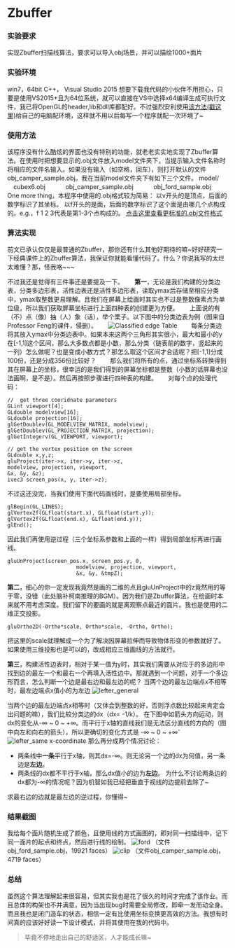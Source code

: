 # Zbuffer

### 实验要求
实现Zbuffer扫描线算法，要求可以导入obj场景，并可以描绘1000+面片

### 实验环境
win7，64bit
C++， Visual Studio 2015
想要下载我代码的小伙伴不用担心，只要是使用VS2015+且为64位系统，就可以直接在VS中选择x64编译生成可执行文件，我已将OpenGL的header,lib和dll库都配好。不过强烈安利使用[该方法(戳这里)](http://www.cs.uregina.ca/Links/class-info/315/WWW/Lab1/GLUT/windows.html)给自己的电脑配环境，这样就不用以后每写一个程序就配一次环境了~

### 使用方法
该程序没有什么酷炫的界面也没有特别的功能，就老老实实地实现了Zbuffer算法。在使用时把想要显示的.obj文件放入model文件夹下，当提示输入文件名称时将相应的文件名输入。如果没有输入（如空格，回车），则打开默认的文件 obj_camper_sample.obj。我在当前model文件夹下有如下三个文件。
model/　　
&#8195;cubex6.obj　　
&#8195;obj_camper_sample.obj　　
&#8195;obj_ford_sample.obj　　
One more thing，本程序中使用的.obj格式较为简易：
以v开头的是顶点，后面的数字标识了其坐标。
以f开头的是面，后面的数字标识了这个面是由哪几个点构成的。e.g.，f 1 2 3代表是第1-3个点构成的。
[点击这里查看更标准的.obj文件格式](http://www.opengl-tutorial.org/beginners-tutorials/tutorial-7-model-loading/)

### 算法实现
前文已承认仅仅是最普通的Zbuffer，那你还有什么其他好期待的嘛\~好好研究一下经典课件上的Zbuffer算法，我保证你就能看懂代码了。什么？你说我写的太烂太难懂？那，怪我咯\~\~\~

不过我还是觉得有三件事还是要提及一下。　　
**第一**，无论是我们构建的分类边表，分类多边形表，活性边表还是活性多边形表，读取ymax后存储至相应分类中，ymax取整数更易理解。且我们在屏幕上绘画时其实也不过是整数像素点为单位级，所以我们获取屏幕坐标进行上面四种表的创建更为方便。　　
上面说的有（不）点（像）抽（人）象（话），举个栗子。以下图中的分类边表为例（图来自Professor Feng的课件，侵删）。　　
![Classified edge Table](/image/classified_edge_table.png)　　
每条分类边将其放入ymax中分类边表中。如果本来这两个三角形其实很小，最大和最小的y在[-1,1]这个区间，那么大多数点都是小数，那么分类（链表前的数字，竖起来的一列）怎么做呢？也是变成小数方式？那怎么取这个区间才合适呢？把[-1,1]分成100份，还是分成356份比较好？　　
那么我们将所有的点，通过坐标系转换得到其在屏幕上的坐标，很幸运的是我们得到的屏幕坐标都是整数（小数的话屏幕也没法画啊，是不是）。然后再按照步骤进行四种表的构建。　　
 对每个点的处理代码：
```
//  get three cooridnate parameters
GLint viewport[4];
GLdouble modelview[16];
GLdouble projection[16];
glGetDoublev(GL_MODELVIEW_MATRIX, modelview);
glGetDoublev(GL_PROJECTION_MATRIX, projection);
glGetIntegerv(GL_VIEWPORT, viewport);

// get the vertex position on the screen
GLdouble x,y,z;
gluProject(iter->x, iter->y, iter->z,
modelview, projection, viewport,
&x, &y, &z);
ivec3 screen_pos(x, y, iter->z);
```

不过这还没完，当我们使用下面代码画线时，是要使用局部坐标。
```
glBegin(GL_LINES);
glVertex2f(GLfloat(start.x), GLfloat(start.y));
glVertex2f(GLfloat(end.x), GLfloat(end.y));
glEnd();
```
因此我们再使用逆过程（三个坐标系参数和上面的一样）得到局部坐标再进行画线。
```
gluUnProject(screen_pos.x, screen_pos.y, 0,
                      modelview, projection, viewport,
                      &x, &y, &tmpZ);
```

**第二**，细心的你一定发现我竟然是画的二维的点且gluUnProject中的z竟然用的等于零，没错（此处脑补柯南推理的BGM）。因为我们是Zbuffer算法，在绘画时本来就不用考虑深度。我们留下的要画的就是离观察点最近的面片。我也是使用的二维正交投影。
```
gluOrtho2D(-Ortho*scale, Ortho*scale, -Ortho, Ortho);
```
把这里的scale就理解成一个为了解决因屏幕拉伸而导致物体形变的参数就好了。如果使用三维投影也是可以的，改成相应三维画线的方法就行。

**第三**，构建活性边表时，相对于某一值为y时，其实我们需要从对应于的多边形中找到边的最左一个和最右一个再填入活性边中。那就遇到一个问题，对于一个多边形而言，怎么判断一个边是最右边和最左边的呢？
当两个边的最左边端点x不相等时，最左边端点x值小的为左边
![lefter_general](/image/lefter_general.png)
 
当两个边的最左边端点x相等时（又体会到整数的好，否则浮点数比较起来肯定会出问题的嘛），我们比较分类边的dx（dx= -1/k）。
在下图中如箭头方向运动，则dx的变化从-∞ ~ 0 ~ +∞。而平行于x轴的直线我们是无法区分直线的方向的（图中向左和向右的箭头），所以更确切的变化方式是
-∞ ~ 0 ~ +∞<sup>-</sup>
![lefter_same x-coordinate](/image/lefter_samePos.png)
 那么再分成两个情况讨论：
- 两条线中**一条**平行于x轴，则其dx=-∞。则无论另一个边的dx为何值，另一条边是**左边**。
- 两条线的dx都不平行于x轴，那么dx值小的边为**左边**。
为什么不讨论两条边的dx都为-∞的情况呢？因为机智如我已经把垂直于视线的边提前去除了~

求最右边的边就是最左边的逆过程，你懂得~

### 结果截图
我给每个面片随机生成了颜色，且使用线的方式画图的，即对同一扫描线中，记下同一面片的起点和终点，然后进行线的绘制。
![ford](/image/ford_zbuffer.png)
（文件obj_ford_sample.obj，19921 faces）
![clip](/image/clip_zbuffer.png)
（文件obj_camper_sample.obj，4719 faces）

### 总结
虽然这个算法理解起来很容易，但其实我也是花了很久的时间才完成了该作业。而且总体的构架也不并满意，因为当出现bug时需要全局修改，即牵一发而动全身。而且我也是闭门造车的状态，相信一定有比使用坐标变换更高效的方法。我想有时间真的应该好好读一下设计模式，并将其使用在我的代码中。
> 毕竟不停地走出自己的舒适区，人才能成长嘛~
